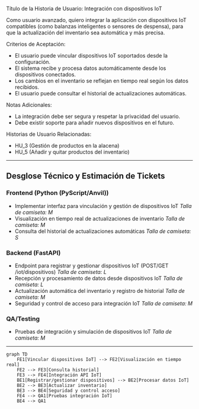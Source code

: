 Título de la Historia de Usuario:
Integración con dispositivos IoT

Como usuario avanzado,
quiero integrar la aplicación con dispositivos IoT compatibles (como balanzas inteligentes o sensores de despensa),
para que la actualización del inventario sea automática y más precisa.

Criterios de Aceptación:
- El usuario puede vincular dispositivos IoT soportados desde la configuración.
- El sistema recibe y procesa datos automáticamente desde los dispositivos conectados.
- Los cambios en el inventario se reflejan en tiempo real según los datos recibidos.
- El usuario puede consultar el historial de actualizaciones automáticas.

Notas Adicionales:
- La integración debe ser segura y respetar la privacidad del usuario.
- Debe existir soporte para añadir nuevos dispositivos en el futuro.

Historias de Usuario Relacionadas:
- HU_3 (Gestión de productos en la alacena)
- HU_5 (Añadir y quitar productos del inventario)

---

## Desglose Técnico y Estimación de Tickets

### Frontend (Python (PyScript/Anvil))
- Implementar interfaz para vinculación y gestión de dispositivos IoT
  _Talla de camiseta: M_
- Visualización en tiempo real de actualizaciones de inventario
  _Talla de camiseta: M_
- Consulta del historial de actualizaciones automáticas
  _Talla de camiseta: S_

### Backend (FastAPI)
- Endpoint para registrar y gestionar dispositivos IoT (POST/GET /iot/dispositivos)
  _Talla de camiseta: L_
- Recepción y procesamiento de datos desde dispositivos IoT
  _Talla de camiseta: L_
- Actualización automática del inventario y registro de historial
  _Talla de camiseta: M_
- Seguridad y control de acceso para integración IoT
  _Talla de camiseta: M_

### QA/Testing
- Pruebas de integración y simulación de dispositivos IoT
  _Talla de camiseta: M_

---

```mermaid
graph TD
    FE1[Vincular dispositivos IoT] --> FE2[Visualización en tiempo real]
    FE2 --> FE3[Consulta historial]
    FE3 --> FE4[Integración API IoT]
    BE1[Registrar/gestionar dispositivos] --> BE2[Procesar datos IoT]
    BE2 --> BE3[Actualizar inventario]
    BE3 --> BE4[Seguridad y control acceso]
    FE4 --> QA1[Pruebas integración IoT]
    BE4 --> QA1
```
